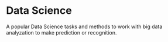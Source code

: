 # Data Science

A popular Data Science tasks and methods to work with big data analyzation to make prediction or recognition.
